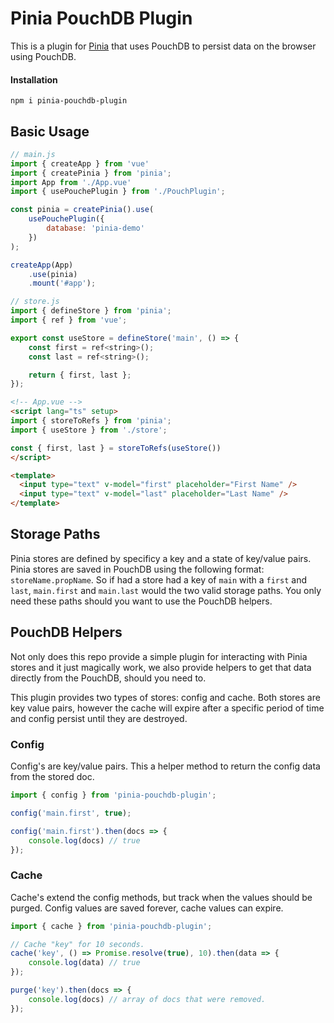 # Pinia PouchDB Plugin

This is a plugin for [Pinia](https://pinia.vuejs.org) that uses PouchDB to persist data on the browser using PouchDB.

#### Installation

    npm i pinia-pouchdb-plugin

## Basic Usage

```js
// main.js
import { createApp } from 'vue'
import { createPinia } from 'pinia';
import App from './App.vue'
import { usePouchePlugin } from './PouchPlugin';

const pinia = createPinia().use(
    usePouchePlugin({
        database: 'pinia-demo'
    })
);

createApp(App)
    .use(pinia)
    .mount('#app');
```

```js
// store.js
import { defineStore } from 'pinia';
import { ref } from 'vue';

export const useStore = defineStore('main', () => {
    const first = ref<string>();
    const last = ref<string>();

    return { first, last };
});
```

```html
<!-- App.vue -->
<script lang="ts" setup>
import { storeToRefs } from 'pinia';
import { useStore } from './store';

const { first, last } = storeToRefs(useStore())
</script>

<template>
  <input type="text" v-model="first" placeholder="First Name" />
  <input type="text" v-model="last" placeholder="Last Name" />
</template>
```

## Storage Paths

Pinia stores are defined by specificy a key and a state of key/value pairs. Pinia stores are saved in PouchDB using the following format: `storeName.propName`. So if had a store had a key of `main` with a `first` and `last`, `main.first` and `main.last` would the two valid storage paths. You only need these paths should you want to use the PouchDB helpers.

## PouchDB Helpers

Not only does this repo provide a simple plugin for interacting with Pinia stores and it just magically work, we also provide helpers to get that data directly from the PouchDB, should you need to.

This plugin provides two types of stores: config and cache. Both stores are key value pairs, however the cache will expire after a specific period of time and config persist until they are destroyed.

### Config

Config's are key/value pairs. This a helper method to return the config data from the stored doc.

```js
import { config } from 'pinia-pouchdb-plugin';

config('main.first', true);

config('main.first').then(docs => {
    console.log(docs) // true
});
```

### Cache

Cache's extend the config methods, but track when the values should be purged.
Config values are saved forever, cache values can expire.

```js
import { cache } from 'pinia-pouchdb-plugin';

// Cache "key" for 10 seconds.
cache('key', () => Promise.resolve(true), 10).then(data => {
    console.log(data) // true
});

purge('key').then(docs => {
    console.log(docs) // array of docs that were removed.
});
```